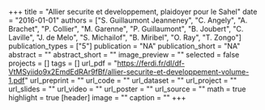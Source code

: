 +++
title = "Allier securite et developpement, plaidoyer pour le Sahel"
date = "2016-01-01"
authors = ["S. Guillaumont Jeanneney", "C. Angely", "A. Brachet", "P. Collier", "M. Garenne", "P. Guillaumont", "B. Joubert", "C. Laville", "J. de Melo", "S. Michailof", "B. Miribel", "O. Ray", "T. Zongo"]
publication_types = ["5"]
publication = "NA"
publication_short = "NA"
abstract = ""
abstract_short = ""
image_preview = ""
selected = false
projects = []
tags = []
url_pdf = "https://ferdi.fr/dl/df-VtMSyiido9x2EmdEdRAr9fBf/allier-securite-et-developpement-volume-1.pdf"
url_preprint = ""
url_code = ""
url_dataset = ""
url_project = ""
url_slides = ""
url_video = ""
url_poster = ""
url_source = ""
math = true
highlight = true
[header]
image = ""
caption = ""
+++
